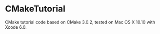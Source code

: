 CMakeTutorial
=============

CMake tutorial code based on CMake 3.0.2, tested on Mac OS X 10.10 with Xcode 6.0.
